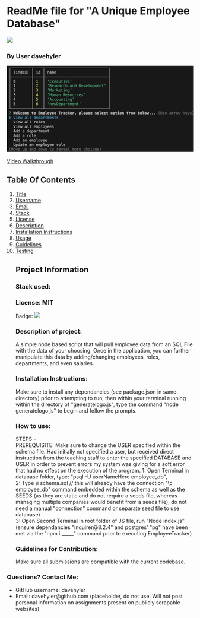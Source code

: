 <h1 id="title">ReadMe file for "A Unique Employee Database"</h1><img src = "https://badgen.net/badge/license/MIT">
<h3>By User davehyler</h3>
<!-- Optional Screenshot will show if user places one within the same directory as this readme. -->
<p><img src = "screenshot.png"></p> 
<a href = "https://app.screencastify.com/v3/watch/fjwlHusZajvKNWcCvS8n">Video Walkthrough</a><br>
<nav>
<h2>Table Of Contents</h2>
<ol>
<li><a href="#title">Title</a></li>
<li><a href="#username">Username</a></li>
<li><a href="#email">Email</a></li>
<li><a href="#stack">Stack</a></li>
<li><a href="#license">License</a></li>
<li><a href="#description">Description</a></li>
<li><a href="#instructions">Installation Instructions</a></li>
<li><a href="#usage">Usage</a></li>
<li><a href="#guidelines">Guidelines</a></li>
<li><a href="#testing">Testing</a></li>
</ol>
</nav>
<ul class="list-group">
<h2>Project Information</h2>
<h3 id="stack">Stack used:</h3>
<p></p>
<h3 id="license">License: MIT</h3>
<p>Badge: <img src = "https://badgen.net/badge/license/MIT"></p>
<h3 id="description">Description of project:</h3>
<p>A simple node based script that will pull employee data from an SQL File with the data of your choosing. Once in the application, you can further manipulate this data by adding/changing employees, roles, departments, and even salaries.</p>
<h3 id="instructions">Installation Instructions:</h3>
<p>Make sure to install any dependancies (see package.json in same directory) prior to attempting to run, then within your terminal running within the directory of "generatelogo.js", type the command "node generatelogo.js" to begin and follow the prompts.</p>
<h3 id="usage">How to use:</h3>
<p>STEPS - <br>
  PREREQUISITE: Make sure to change the USER specified within the schema file. Had initially not specified a user, but received direct instruction from the teaching staff to enter the specified DATABASE and USER in order to prevent errors my system was giving for a soft error that had no effect on the execution of the program.
1: Open Terminal in database folder, type: "psql -U userNameHere employee_db", <br>
2: Type \i schema.sql // this will already have the connection "\c employee_db" command embedded within the schema as well as the SEEDS (as they are static and do not require a seeds file, whereas managing multiple companies would benefit from a seeds file), do not need a manual "connection" command or separate seed file to use database)<br>
3: Open Second Terminal in root folder of JS file, run "Node index.js" (ensure dependancies "inquirer@8.2.4" and postgres' "pg" have been met via the "npm i _____" command prior to executing EmployeeTracker)<br>
</p>
<h3 id="guidelines">Guidelines for Contribution:</h3>
<p>Make sure all submissions are compatible with the current codebase.</p>
</ul>
<h3>Questions? Contact Me:</h3>
<ul class="list-group">
<li class="list-group-item">GitHub username: davehyler</li>
<li class="list-group-item">Email:  davehyler@github.com (placeholder, do not use. Will not post personal information on assignments present on publicly scrapable websites)</li>
</ul>
